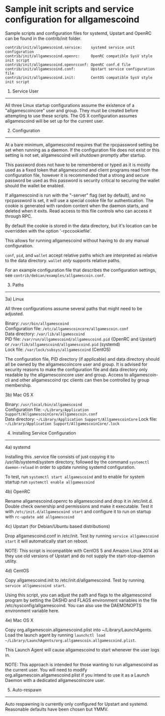Sample init scripts and service configuration for allgamescoind
==========================================================

Sample scripts and configuration files for systemd, Upstart and OpenRC
can be found in the contrib/init folder.

    contrib/init/allgamescoind.service:    systemd service unit configuration
    contrib/init/allgamescoind.openrc:     OpenRC compatible SysV style init script
    contrib/init/allgamescoind.openrcconf: OpenRC conf.d file
    contrib/init/allgamescoind.conf:       Upstart service configuration file
    contrib/init/allgamescoind.init:       CentOS compatible SysV style init script

1. Service User
---------------------------------

All three Linux startup configurations assume the existence of a "allgamescoincore" user
and group.  They must be created before attempting to use these scripts.
The OS X configuration assumes allgamescoind will be set up for the current user.

2. Configuration
---------------------------------

At a bare minimum, allgamescoind requires that the rpcpassword setting be set
when running as a daemon.  If the configuration file does not exist or this
setting is not set, allgamescoind will shutdown promptly after startup.

This password does not have to be remembered or typed as it is mostly used
as a fixed token that allgamescoind and client programs read from the configuration
file, however it is recommended that a strong and secure password be used
as this password is security critical to securing the wallet should the
wallet be enabled.

If allgamescoind is run with the "-server" flag (set by default), and no rpcpassword is set,
it will use a special cookie file for authentication. The cookie is generated with random
content when the daemon starts, and deleted when it exits. Read access to this file
controls who can access it through RPC.

By default the cookie is stored in the data directory, but it's location can be overridden
with the option '-rpccookiefile'.

This allows for running allgamescoind without having to do any manual configuration.

`conf`, `pid`, and `wallet` accept relative paths which are interpreted as
relative to the data directory. `wallet` *only* supports relative paths.

For an example configuration file that describes the configuration settings,
see `contrib/debian/examples/allgamescoin.conf`.

3. Paths
---------------------------------

3a) Linux

All three configurations assume several paths that might need to be adjusted.

Binary:              `/usr/bin/allgamescoind`  
Configuration file:  `/etc/allgamescoincore/allgamescoin.conf`  
Data directory:      `/var/lib/allgamescoind`  
PID file:            `/var/run/allgamescoind/allgamescoind.pid` (OpenRC and Upstart) or `/var/lib/allgamescoind/allgamescoind.pid` (systemd)  
Lock file:           `/var/lock/subsys/allgamescoind` (CentOS)  

The configuration file, PID directory (if applicable) and data directory
should all be owned by the allgamescoincore user and group.  It is advised for security
reasons to make the configuration file and data directory only readable by the
allgamescoincore user and group.  Access to allgamescoin-cli and other allgamescoind rpc clients
can then be controlled by group membership.

3b) Mac OS X

Binary:              `/usr/local/bin/allgamescoind`  
Configuration file:  `~/Library/Application Support/AllgamescoinCore/allgamescoin.conf`  
Data directory:      `~/Library/Application Support/AllgamescoinCore`
Lock file:           `~/Library/Application Support/AllgamescoinCore/.lock`

4. Installing Service Configuration
-----------------------------------

4a) systemd

Installing this .service file consists of just copying it to
/usr/lib/systemd/system directory, followed by the command
`systemctl daemon-reload` in order to update running systemd configuration.

To test, run `systemctl start allgamescoind` and to enable for system startup run
`systemctl enable allgamescoind`

4b) OpenRC

Rename allgamescoind.openrc to allgamescoind and drop it in /etc/init.d.  Double
check ownership and permissions and make it executable.  Test it with
`/etc/init.d/allgamescoind start` and configure it to run on startup with
`rc-update add allgamescoind`

4c) Upstart (for Debian/Ubuntu based distributions)

Drop allgamescoind.conf in /etc/init.  Test by running `service allgamescoind start`
it will automatically start on reboot.

NOTE: This script is incompatible with CentOS 5 and Amazon Linux 2014 as they
use old versions of Upstart and do not supply the start-stop-daemon utility.

4d) CentOS

Copy allgamescoind.init to /etc/init.d/allgamescoind. Test by running `service allgamescoind start`.

Using this script, you can adjust the path and flags to the allgamescoind program by
setting the DASHD and FLAGS environment variables in the file
/etc/sysconfig/allgamescoind. You can also use the DAEMONOPTS environment variable here.

4e) Mac OS X

Copy org.allgamescoin.allgamescoind.plist into ~/Library/LaunchAgents. Load the launch agent by
running `launchctl load ~/Library/LaunchAgents/org.allgamescoin.allgamescoind.plist`.

This Launch Agent will cause allgamescoind to start whenever the user logs in.

NOTE: This approach is intended for those wanting to run allgamescoind as the current user.
You will need to modify org.allgamescoin.allgamescoind.plist if you intend to use it as a
Launch Daemon with a dedicated allgamescoincore user.

5. Auto-respawn
-----------------------------------

Auto respawning is currently only configured for Upstart and systemd.
Reasonable defaults have been chosen but YMMV.

